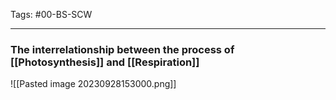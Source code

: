 Tags: #00-BS-SCW 

---
### The interrelationship between the process of [[Photosynthesis]] and [[Respiration]]
![[Pasted image 20230928153000.png]]
